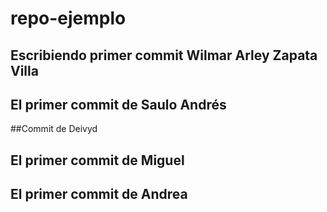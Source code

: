 # repo-ejemplo

## Escribiendo primer commit Wilmar Arley Zapata Villa

## El primer commit de Saulo Andrés


##Commit de Deivyd

## El primer commit de Miguel

## El primer commit de Andrea